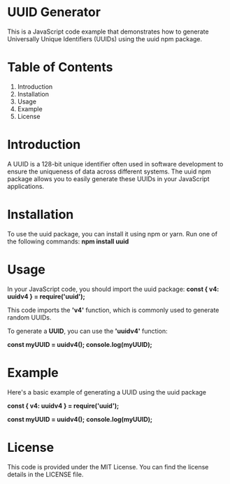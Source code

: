 # UUID Generator
This is a JavaScript code example that demonstrates how to generate Universally Unique Identifiers (UUIDs) using the uuid npm package.

# Table of Contents
1. Introduction
2. Installation
3. Usage
4. Example
5. License

# Introduction
A UUID is a 128-bit unique identifier often used in software development to ensure the uniqueness of data across different systems. The uuid npm package allows you to easily generate these UUIDs in your JavaScript applications.

# Installation
To use the uuid package, you can install it using npm or yarn. Run one of the following commands: 
 **npm install uuid**

# Usage
In your JavaScript code, you should import the uuid package:
 **const { v4: uuidv4 } = require('uuid');**
 
This code imports the **'v4'** function, which is commonly used to generate random UUIDs.

To generate a **UUID**, you can use the **'uuidv4'** function:

**const myUUID = uuidv4();
console.log(myUUID);**

# Example
Here's a basic example of generating a UUID using the uuid package

**const { v4: uuidv4 } = require('uuid');**

**const myUUID = uuidv4();**
**console.log(myUUID);**

# License
This code is provided under the MIT License. You can find the license details in the LICENSE file.
